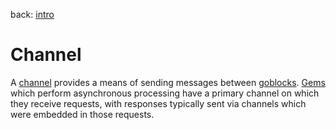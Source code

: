 back: [intro](../intro.md#Basics)

# Channel

A [channel](https://clojure.org/news/2013/06/28/clojure-clore-async-channels) provides a means of sending messages between [goblocks](goblock.md). [Gems](gem.md) which perform asynchronous processing have a primary channel on which they receive requests, with responses typically sent via channels which were embedded in those requests.